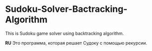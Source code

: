 # Sudoku-Solver-Bactracking-Algorithm
This is Sudoku game solver using backtracking algorithm.

**RU**
Это программа, которая решает Судоку с помощью рекурсии.
